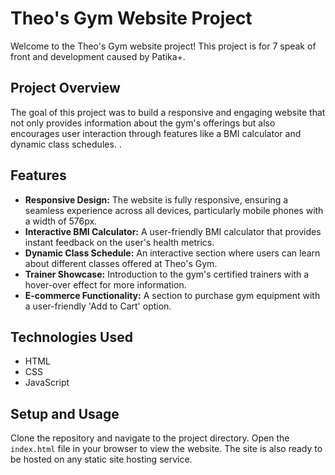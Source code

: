 # Theo's Gym Website Project

Welcome to the Theo's Gym website project! This project is for 7 speak of front and development caused by Patika+.

## Project Overview

The goal of this project was to build a responsive and engaging website that not only provides information about the gym's offerings but also 
encourages user interaction through features like a BMI calculator and dynamic class schedules. .

## Features

- **Responsive Design:** The website is fully responsive, ensuring a seamless experience across all devices, particularly mobile phones with a width of 576px.
- **Interactive BMI Calculator:** A user-friendly BMI calculator that provides instant feedback on the user's health metrics.
- **Dynamic Class Schedule:** An interactive section where users can learn about different classes offered at Theo's Gym.
- **Trainer Showcase:** Introduction to the gym's certified trainers with a hover-over effect for more information.
- **E-commerce Functionality:** A section to purchase gym equipment with a user-friendly 'Add to Cart' option.

## Technologies Used

- HTML
- CSS
- JavaScript

## Setup and Usage

Clone the repository and navigate to the project directory. Open the `index.html` file in your browser to view the website. The site is also ready to be hosted on any static site hosting service.
